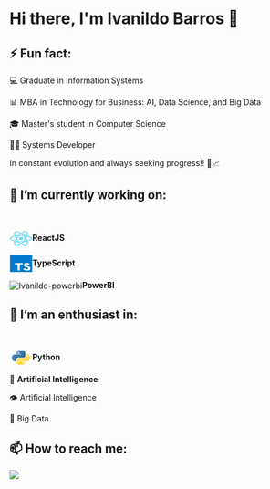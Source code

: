 # Hi there, I'm Ivanildo Barros 👋

## ⚡ Fun fact:
<div>
<p>💻 Graduate in Information Systems</p>
<p>📊 MBA in Technology for Business: AI, Data Science, and Big Data</p>
<p>🎓 Master's student in Computer Science</p>
<p>👨‍💻 Systems Developer</p>

<p>In constant evolution and always seeking progress!! 🚀📈</p>
</div>

##

## 🔭 I’m currently working on:
<div style="display: inline_block"><br>
  <p><img align="center" alt="Ivanildo-react" height="30" width="40" src="https://github.com/devicons/devicon/blob/master/icons/react/react-original.svg"><strong>ReactJS</strong></p>
  <p><img align="center" alt="Ivanildo-typescript" height="30" width="40" src="https://raw.githubusercontent.com/devicons/devicon/master/icons/typescript/typescript-plain.svg"><strong>TypeScript</strong></p>
  <p><img align="center" alt="Ivanildo-powerbi" height="45" width="40" src="https://img.icons8.com/color/48/000000/power-bi.png"><strong>PowerBI</strong></p>
</div>

##

## 🌱 I’m an enthusiast in:
<div style="display: inline_block"><br>
  <p><img align="center" alt="Ivanildo-python" height="30" width="40" src="https://github.com/devicons/devicon/blob/master/icons/python/python-original.svg"><strong>Python</strong></p>
  <p>🤖 <strong>Artificial Intelligence</strong></p>
  <p>👁 <stong>Artificial Intelligence</stong></p>  
  <p>🎲 <stong>Big Data</stong></p>
</div>

##

## 📫 How to reach me:
<div> 
  <a href="https://www.linkedin.com/in/ivanildo-barros/" target="_blank"><img src="https://img.shields.io/badge/-LinkedIn-%230077B5?style=for-the-badge&logo=linkedin&logoColor=white" target="_blank"></a>  
</div>
